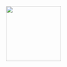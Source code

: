 <div dir="auto" align = "center">

  <img height="150em" src="https://camo.githubusercontent.com/" data-canonical-src="https://github-readme-stats.vercel.app/api/top-langs/?username=PedroTDrehmer&amp;layout=compact&amp;langs_count=168&amp;theme=dark" style="max-width: 100%;">

</div>
